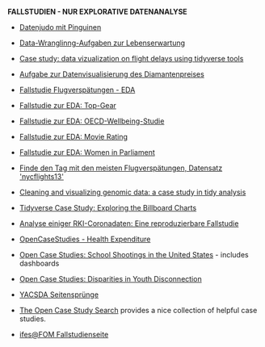 


**FALLSTUDIEN - NUR EXPLORATIVE DATENANALYSE**

- [Datenjudo mit Pinguinen](https://allisonhorst.shinyapps.io/dplyr-learnr/#section-welcome)

- [Data-Wranglinng-Aufgaben zur Lebenserwartung](https://data-se.netlify.app/2021/02/24/exercises-to-data-wrangling-with-the-tidyverse/)

- [Case study: data vizualization on flight delays using tidyverse tools](https://data-se.netlify.app/2021/02/24/case-study-data-vizualization-on-flight-delays-using-tidyverse-tools/)

- [Aufgabe zur Datenvisualisierung des Diamantenpreises](https://data-se.netlify.app/2020/12/07/ex-visualizing-diamonds/)

- [Fallstudie Flugverspätungen - EDA](https://data-se.netlify.app/2021/03/08/eda-zu-flugversp%C3%A4tungen/)

- [Fallstudie zur EDA: Top-Gear](https://data-se.netlify.app/2021/02/11/yacda-topgear/)

- [Fallstudie zur EDA:  OECD-Wellbeing-Studie](https://data-se.netlify.app/2021/02/11/explorative-datenanalyse-zum-datensatz-oecd-wellbeing/)

- [Fallstudie zur EDA: Movie Rating](https://minimaxir.com/2018/07/imdb-data-analysis/)

- [Fallstudie zur EDA: Women in Parliament](https://github.com/saghirb/WiP-tidyverse/blob/master/doc/WiP-tidyverse.pdf)

- [Finde den Tag mit den meisten Flugverspätungen, Datensatz 'nycflights13'](https://data-se.netlify.app/2021/05/27/datensatz-flights-finde-den-tag-mit-den-meisten-abfl%C3%BCgen/)

- [Cleaning and visualizing genomic data: a case study in tidy analysis](http://varianceexplained.org/r/tidy-genomics/)

- [Tidyverse Case Study: Exploring the Billboard Charts](https://www.njtierney.com/post/2017/11/07/tidyverse-billboard/)

- [Analyse einiger RKI-Coronadaten: Eine reproduzierbare Fallstudie](https://data-se.netlify.app/2021/11/27/analyse-der-rki-coronadaten/)

- [OpenCaseStudies - Health Expenditure](https://www.opencasestudies.org/casestudies/ocs-healthexpenditure.html)

- [Open Case Studies: School Shootings in the United States](https://www.opencasestudies.org/ocs-bp-school-shootings-dashboard/#Motivation) - includes dashboards
 
- [Open Case Studies: Disparities in Youth Disconnection](https://www.opencasestudies.org/ocs-bp-youth-disconnection/)

- [YACSDA Seitensprünge](https://data-se.netlify.app/2021/05/28/yacsda-seitenspr%C3%BCnge/)

- [The Open Case Study Search](https://www.opencasestudies.org/) provides a nice collection of helpful case studies.

- [ifes@FOM Fallstudienseite](https://fallstudien.netlify.app/)



